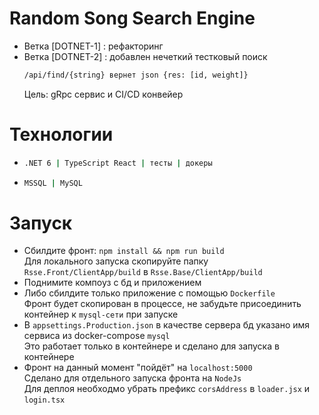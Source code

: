 # Random Song Search Engine 
* Ветка [DOTNET-1] : рефакторинг   
* Ветка [DOTNET-2] : добавлен нечеткий тестковый поиск  
  ```bash
  /api/find/{string} вернет json {res: [id, weight]}
  ```  
  Цель: gRpc сервис и CI/CD конвейер
# Технологии
* ```bash
  .NET 6 | TypeScript React | тесты | докеры
  ```    
* ```bash
  MSSQL | MySQL
  ```
# Запуск
* Сбилдите фронт: ```npm install && npm run build```  
  Для локального запуска скопируйте папку ```Rsse.Front/ClientApp/build``` в ```Rsse.Base/ClientApp/build```
* Поднимите компоуз с бд и приложением
* Либо сбилдите только приложение с помощью ```Dockerfile```  
  Фронт будет скопирован в процессе, не забудьте присоединить контейнер к ```mysql-сети``` при запуске
* В ```appsettings.Production.json``` в качестве сервера бд указано имя сервиса из docker-compose ```mysql```  
  Это работает только в контейнере и сделано для запуска в контейнере
* Фронт на данный момент "пойдёт" на ```localhost:5000```  
  Cделано для отдельного запуска фронта на ```NodeJs```  
  Для деплоя необходмо убрать префикс ```corsAddress``` в ```loader.jsx``` и ```login.tsx```
